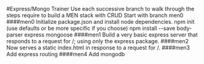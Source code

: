 #Express/Mongo Trainer
Use each successive branch to walk through the steps require to build a MEN stack with CRUD
Start with branch men0
####men0
Initialize package.json and install node dependencies.
npm init (use defaults or be more specific if you choose)
npm install --save body-parser express mongoose
####men1
Build a very basic express server that responds to a request for /; using only the express package.
####men2
Now serves a static index.html in response to a request for /.
####men3
Add express routing
####men4
Add mongodb